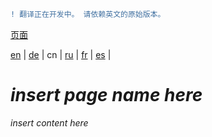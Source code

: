 ```diff
! 翻译正在开发中。 请依赖英文的原始版本。
```

[页面](https://github.com/syncloud/docs/blob/master/cn/index.md#页面)

[en](https://github.com/syncloud/platform/wiki/PC) | 
[de](https://github.com/syncloud/docs/blob/master/de/content/PC.md) | 
cn | 
[ru](https://github.com/syncloud/docs/blob/master/ru/content/PC.md) | 
[fr](https://github.com/syncloud/docs/blob/master/fr/content/PC.md) | 
[es](https://github.com/syncloud/docs/blob/master/es/content/PC.md) | 

# *insert page name here*

*insert content here*

